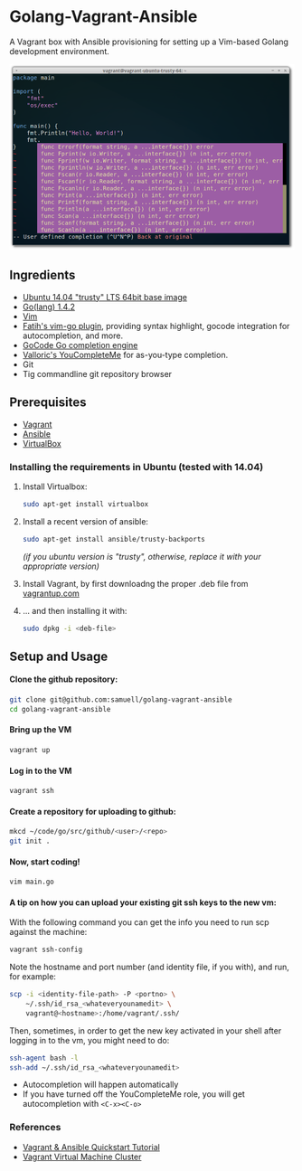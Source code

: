 # Golang-Vagrant-Ansible

A Vagrant box with Ansible provisioning for setting up a Vim-based Golang development environment.

![Screenshot](golang-vagrant-ansible.png)

## Ingredients

- [Ubuntu 14.04 "trusty" LTS 64bit base image](http://www.ubuntu.com/)
- [Go(lang) 1.4.2](http://golan.org/)
- [Vim](https://github.com/Valloric/YouCompleteMe)
- [Fatih's vim-go plugin](https://github.com/fatih/vim-go), providing syntax highlight, gocode integration for autocompletion, and more.
- [GoCode Go completion engine](https://github.com/nsf/gocode)
- [Valloric's YouCompleteMe](https://github.com/Valloric/YouCompleteMe) for as-you-type completion.
- Git
- Tig commandline git repository browser

## Prerequisites

- [Vagrant](https://www.vagrantup.com/)
- [Ansible](http://www.ansible.com/)
- [VirtualBox](https://www.virtualbox.org/)

### Installing the requirements in Ubuntu (tested with 14.04)

1. Install Virtualbox:
	```bash
	sudo apt-get install virtualbox
	```

2. Install a recent version of ansible:
   ```bash
   sudo apt-get install ansible/trusty-backports
   ```

   *(if you ubuntu version is "trusty", otherwise, replace it with your appropriate version)*
3. Install Vagrant, by first downloadng the proper .deb file from [vagrantup.com](https://www.vagrantup.com/downloads.html)

4. ... and then installing it with:
	```bash
	sudo dpkg -i <deb-file>
	```

## Setup and Usage

#### Clone the github repository:

```bash
git clone git@github.com:samuell/golang-vagrant-ansible
cd golang-vagrant-ansible
```

#### Bring up the VM

```bash
vagrant up
```

#### Log in to the VM

```bash
vagrant ssh
```

#### Create a repository for uploading to github:

```bash
mkcd ~/code/go/src/github/<user>/<repo>
git init .
```

#### Now, start coding!

```bash
vim main.go
```

#### A tip on how you can upload your existing git ssh keys to the new vm:

With the following command you can get the info you need to run scp
against the machine:

```bash
vagrant ssh-config
```

Note the hostname and port number (and identity file, if you with),
and run, for example:

```bash
scp -i <identity-file-path> -P <portno> \
	~/.ssh/id_rsa_<whateveryounamedit> \
	vagrant@<hostname>:/home/vagrant/.ssh/
```

Then, sometimes, in order to get the new key activated in your shell
after logging in to the vm, you might need to do:

```bash
ssh-agent bash -l
ssh-add ~/.ssh/id_rsa_<whateveryounamedit>
```

- Autocompletion will happen automatically
- If you have turned off the YouCompleteMe role, you will get autocompletion with `<C-x><C-o>`

### References

- [Vagrant & Ansible Quickstart Tutorial](http://adamcod.es/2014/09/23/vagrant-ansible-quickstart-tutorial.html)
- [Vagrant Virtual Machine Cluster](http://jessesnet.com/development-notes/2014/vagrant-virtual-machine-cluster)
